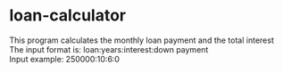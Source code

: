 # loan-calculator
This program calculates the monthly loan payment and the total interest <br>
The input format is: loan:years:interest:down payment <br>
Input example: 250000:10:6:0
